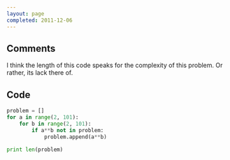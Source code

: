 ```yaml
---
layout: page
completed: 2011-12-06
---
```


## Comments

I think the length of this code speaks for the complexity of this problem. Or
rather, its lack there of.

## Code
```python
problem = []
for a in range(2, 101):
    for b in range(2, 101):
        if a**b not in problem:
            problem.append(a**b)

print len(problem)
```
